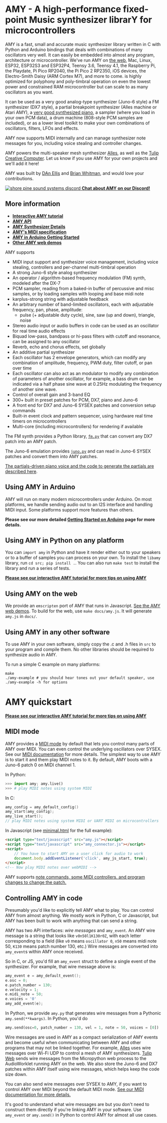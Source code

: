 # AMY - A high-performance fixed-point Music synthesizer librarY for microcontrollers

AMY is a fast, small and accurate music synthesizer library written in C with Python and Arduino bindings that deals with combinations of many oscillators very well. It can easily be embedded into almost any program, architecture or microcontroller. We've run AMY on [the web](https://shorepine.github.io/amy/), Mac, Linux, ESP32, ESP32S3 and ESP32P4, Teensy 3.6, Teensy 4.1, the Raspberry Pi, the Playdate, Pi Pico RP2040, the Pi Pico 2 RP2350, iOS devices, the Electro-Smith Daisy (ARM Cortex M7), and more to come. is highly optimized for polyphony and poly-timbral operation on even the lowest power and constrained RAM microcontroller but can scale to as many oscillators as you want. 

It can be used as a very good analog-type synthesizer (Juno-6 style) a FM synthesizer (DX7 style), a partial breakpoint synthesizer (Alles machine or Atari AMY), a [very good synthesized piano](https://shorepine.github.io/amy/piano.html), a sampler (where you load in your own PCM data), a drum machine (808-style PCM samples are included), or as a lower level toolkit to make your own combinations of oscillators, filters, LFOs and effects. 

AMY now supports MIDI internally and can manage synthesizer note messages for you, including voice stealing and controller changes. 

AMY powers the multi-speaker mesh synthesizer [Alles](https://github.com/shorepine/alles), as well as the [Tulip Creative Computer](https://github.com/shorepine/tulipcc). Let us know if you use AMY for your own projects and we'll add it here!

AMY was built by [DAn Ellis](https://research.google/people/DanEllis/) and [Brian Whitman](https://notes.variogram.com), and would love your contributions.

[![shore pine sound systems discord](https://raw.githubusercontent.com/shorepine/tulipcc/main/docs/pics/shorepine100.png) **Chat about AMY on our Discord!**](https://discord.gg/TzBFkUb8pG)

## More information

 * [**Interactive AMY tutorial**](https://shorepine.github.io/amy/tutorial.html)
 * [**AMY API**](docs/api.md)
 * [**AMY Synthesizer Details**](docs/synth.md)
 * [**AMY's MIDI specification**](docs/midi.md)
 * [**AMY in Arduino Getting Started**](docs/arduino.md)
 * [**Other AMY web demos**](https://shorepine.github.io/amy/)

AMY supports

 * MIDI input support and synthesizer voice management, including voice stealing, controllers and per-channel multi-timbral operation
 * A strong Juno-6 style analog synthesizer
 * An operator / algorithm-based frequency modulation (FM) synth, modeled after the DX-7
 * PCM sampler, reading from a baked-in buffer of percussive and misc samples, or by loading samples with looping and base midi note
 * karplus-strong string with adjustable feedback 
 * An arbitrary number of band-limited oscillators, each with adjustable frequency, pan, phase, amplitude:
   * pulse (+ adjustable duty cycle), sine, saw (up and down), triangle, noise 
 * Stereo audio input or audio buffers in code can be used as an oscillator for real time audio effects
 * Biquad low-pass, bandpass or hi-pass filters with cutoff and resonance, can be assigned to any oscillator
 * Reverb, echo and chorus effects, set globally
 * An additive partial synthesizer
 * Each oscillator has 2 envelope generators, which can modify any combination of amplitude, frequency, PWM duty, filter cutoff, or pan over time
 * Each oscillator can also act as an modulator to modify any combination of parameters of another oscillator, for example, a bass drum can be indicated via a half phase sine wave at 0.25Hz modulating the frequency of another sine wave. 
 * Control of overall gain and 3-band EQ
 * 300+ built in preset patches for PCM, DX7, piano and Juno-6
 * A front end for DX7 and Juno-6 SYSEX patches and conversion setup commands 
 * Built-in event clock and pattern sequencer, using hardware real time timers on microcontrollers
 * Multi-core (including microcontrollers) for rendering if available

The FM synth provides a Python library, [`fm.py`](https://github.com/shorepine/amy/blob/main/fm.py) that can convert any DX7 patch into an AMY patch.

The Juno-6 emulation provides [`juno.py`](https://github.com/shorepine/amy/blob/main/juno.py) and can read in Juno-6 SYSEX patches and convert them into AMY patches.

[The partials-driven piano voice and the code to generate the partials are described here](https://shorepine.github.io/amy/piano.html).

## Using AMY in Arduino

AMY will run on many modern microcontrollers under Arduino. On most platforms, we handle sending audio out to an I2S interface and handling MIDI input. Some platforms support more features than others. 

**Please see our more detailed [Getting Started on Arduino](docs/arduino.md) page for more details.**

## Using AMY in Python on any platform

You can `import amy` in Python and have it render either out to your speakers or to a buffer of samples you can process on your own. To install the `libamy` library, run `cd src; pip install .`. You can also run `make test` to install the library and run a series of tests.

[**Please see our interactive AMY tutorial for more tips on using AMY**](https://shorepine.github.io/amy/tutorial.html)

## Using AMY on the web

We provide an `emscripten` port of AMY that runs in Javascript. [See the AMY web demos](https://shorepine.github.io/amy/). To build for the web, use `make docs/amy.js`. It will generate `amy.js` in `docs/`.  

## Using AMY in any other software

To use AMY in your own software, simply copy the .c and .h files in `src` to your program and compile them. No other libraries should be required to synthesize audio in AMY. 

To run a simple C example on many platforms:

```
make
./amy-example # you should hear tones out your default speaker, use ./amy-example -h for options
```

# AMY quickstart

[**Please see our interactive AMY tutorial for more tips on using AMY**](https://shorepine.github.io/amy/tutorial.html)

## MIDI mode

AMY provides a [MIDI mode](docs/midi.md) by default that lets you control many parts of AMY over MIDI. You can even control the underlying oscillators over SYSEX. See our [MIDI documentation](docs/midi.md) for more details. The simplest way to use AMY is to start it and them play MIDI notes to it. By default, AMY boots with a Juno-6 patch 0 on MIDI channel 1.

In Python:

```python
>>> import amy; amy.live()
>>> # play MIDI notes using system MIDI
```

In C: 

```c
amy_config = amy_default_config()
amy_start(amy_config);
amy_live_start();
// play MIDI notes using system MIDI or UART MIDI on microcontrollers
```

In Javascript (see [minimal.html](docs/minimal.html) for the full example): 

```html
<script type="text/javascript" src="amy.js"></script>
<script type="text/javascript" src="amy_connector.js"></script>
<script>
    // You have to start AMY on a user click for audio to work 
    document.body.addEventListener('click', amy_js_start, true); 
</script>
<!-- Now play MIDI notes over webMIDI -->
```

AMY supports [note commands, some MIDI controllers, and program changes to change the patch.](docs/midi.md)


## Controlling AMY in code

Presumably you'd like to explicitly tell AMY what to play. You can control AMY from almost anything. We mostly work in Python, C or Javascript, but AMY has been built to work with anything that can send a string.

AMY has two API interfaces: _wire messages_ and `amy_event`. An AMY wire message is a string that looks like `v0n50l1K130r0Z`, with each letter corresponding to a field (like `v0` means `oscillator 0`, `n50` means midi note 50, `K130` means patch number 130, etc.) Wire messages are converted into `amy_event`s within AMY once received. 

So in C, or JS, you'd fill an `amy_event` struct to define a single event of the synthesizer. For example, that wire message above is:

```c
amy_event e = amy_default_event();
e.osc = 0;
e.patch_number = 130;
e.velocity = 1;
e.midi_note = 50;
e.voices = '0'
amy_add_event(e);
```

In Python, we provide `amy.py` that generates wire messages from a Pythonic `amy.send(**kwargs)`. In Python, you'd do

```python
amy.send(osc=0, patch_number = 130, vel = 1, note = 50, voices = [0])
```

Wire messages are used in AMY as a compact serialization of AMY events and become useful when communicating between AMY and other programs that may not be linked together. For example, [Alles](https://github.com/shorepine/alles) uses wire messages over Wi-Fi UDP to control a mesh of AMY synthesizers. [Tulip Web](https://tulip.computer/run) sends wire messages from the Micropython web process to the AudioWorklet running AMY on the web. We also store the Juno-6 and DX7 patches within AMY itself using wire messages, which helps keep the code size down. 

You can also send wire messages over SYSEX to AMY, if you want to control AMY over MIDI beyond the default MIDI mode. [See our MIDI documentation for more details.](docs/midi.md)

It's good to understand what wire messages are but you don't need to construct them directly if you're linking AMY in your software. Use `amy_event` or `amy.send()` in Python to control AMY for almost all use cases.

